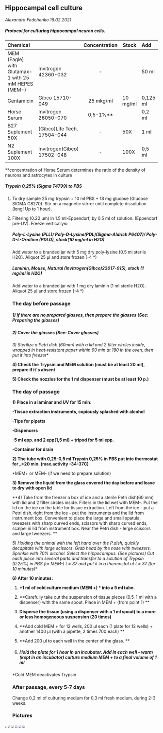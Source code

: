 ##  Hippocampal cell culture

*Alexandra Fedchenko 16.02.2021*

##### Protocol for culturing hippocampal neuron cells. 

| Chemical                                            |                             | Concentration | Stock    | Add      |
| :-------------------------------------------------- | :-------------------------- | :-----------: | -------- | :------- |
| MEM (Eagle) with Glutamax-1 with 25 mM HEPES (MEM-) | Invitrogen 42360-032        |       -       |          | 50 ml    |
| Gentamicin                                          | Gibco 15710-049             |   25 mkg/ml   | 10 mg/ml | 0,125 ml |
| Horse Serum                                         | Invitrogen 26050-070        |   0,5-1%**    |          | 0,2 ml   |
| B27 Suplement 50X                                   | (Gibco)Life Tech. 17504-044 |       -       | 50X      | 1 ml     |
| N2 Suplement 100X                                   | Invitrogen(Gibco) 17502-048 |       -       | 100X     | 0,5 ml   |

**concentration of Horse Serum determines the ratio of the density of neurons and astrocytes in culture

#####     *Trypsin 0,25% (Sigma T4799) to PBS*

1. To dry sample 25 mg trypsin + 10 ml PBS + 18 mg glucose (Glucose SIGMA G8270). Stir on a magnetic stirrer until complete dissolution (long! Up to 1 hour).

2. Filtering (0.22 μm) in 1.5 ml-Eppendorf, by 0.5 ml of solution. (Eppendorf pre-UV). Freeze verticallyю

   ##### Poly-L-Lysine (PLL)/ Poly-D-Lysine(PDL)(Sigma-Aldrich P6407)/ Poly-D-L-Ornitine (PDLO), stock(10 mg/ml in H2O)

   Add water to a branded jar with 5 mg dry poly-lysine (0.5 ml sterile H2O). Aliquot 25 μl and store frozen (-4 *)

   ##### Laminin, Mouse, Natural (Invitrogen(Gibco)23017-015), stock (1 mg/ml in H2O)

   Add water to a branded jar with 1 mg dry laminin (1 ml sterile H2O). Aliquot 25 μl and store frozen (-4 *)

   ### The day before passage

   ##### 1) If there are no prepared glasses, then prepare the glasses (See: Preparing the glasses)

   ##### 2) Cover the glasses (See: Cover glasses)

   **3) Sterilize a Petri dish (60mm) with a lid and 2 filter circles inside, wrapped in heat-resistant paper within 90 min at 180* in the oven, then put it into freezer**

   **4) Check the Trypsin and MEM solution (must be at least 20 ml), prepare if it`s absent**

   **5) Check the nozzles for the 1 ml dispenser (must be at least 10 p.)**

   

   ### The day of passage 

   **1) Place in a laminar and UV for 15 min:**

   **-Tissue extraction instruments, copiously splashed with alcohol**

   **-Tips for pipetts**

   **-Dispencers**

   **-5 ml epp. and 2 epp(1,5 ml) + tripod for 5 ml epp.**

   **-Container for drain**

   **2) The tube with 0,25-0,5 ml Trypsin 0,25% in PBS put into thermostat for _>20 min. (max.activity -34-37C)**

   *MEM+ or MEM- (if we need to prepare solution)

   **3) Remove the liquid from the glass covered the day before and leave to dry with open lid**

   **4) Take from the freezer a box of ice and  a sterile Petri dish(60 mm)  with lid and 2 filter circles inside. Filters in the lid wet with MEM-. Put the lid on the ice on the table for tissue extraction. Left from the ice - put a Petri dish, right from the ice - put the instruments and the lid from instrument box. Convenient to place the large and small spatula, tweezers with sharp curved ends, scissors with sharp curved ends, scalpel in lid from instrument box.  Near the Petri dish - lerge scissors and large tweezers. **

   **5) Holding the animal with the left hand over the P.dish, quickly decapitate with large scissors. Grab head by the nose with tweezers. Sprinkle with 70% alcohol. Select the hippocampus. (See pictures) Cut each piece into several parts and transfer to a solution of Trypsin (0.25%) in PBS (or MEM-) t = 37* and put it in a thermostat at t = 37 (for 10 minutes)**

   **6) After 10 minutes:**

   1. **+1 ml of cold culture medium (MEM +) * into a 5 ml tube.**

   2. **Carefully take out the suspension of tissue pieces (0.5-1 ml with a dispenser) with the same spout. Place in MEM + (from point 1) **

   3. **Disperse the tissue (using a dispenser with a 1 ml spout) to a more or less homogeneous suspension (20 times)**

   4.  **Add cold MEM + for 12 wells, 200 μl each (1 plate for 12 wells) + another 1400 μl (with a pipette, 2 times 700 each) **

   5. **Add 200 μl to each well in the center of the glass. **

   6. ##### Hold the plate for 1 hour in an incubator. Add in each well - warm (kept in an incubator) culture medium MEM + to a final volume of 1 ml

   *Cold MEM deactivates Trypsin

   ### After passage, every 5-7 days

   Change 0,2 ml of culturing medium for 0,3 ml fresh medium, during 2-3 weeks.

   ### Pictures

<img src="/home/alex99/Pictures/9.jpeg" style="zoom:33%;" />

<img src="/home/alex99/Pictures/8.jpeg" style="zoom: 50%;" />

<img src="/home/alex99/Pictures/7.jpeg" style="zoom: 50%;" />

<img src="/home/alex99/Pictures/6.jpeg" style="zoom: 50%;" />

<img src="/home/alex99/Pictures/5.jpeg" style="zoom:50%;" />

<img src="/home/alex99/Pictures/4.jpeg" style="zoom:50%;" />